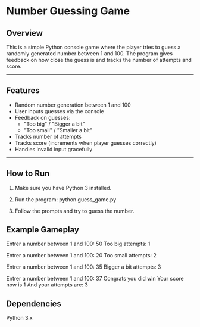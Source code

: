 # Number Guessing Game

## Overview
This is a simple Python console game where the player tries to guess a randomly generated number between 1 and 100. The program gives feedback on how close the guess is and tracks the number of attempts and score.

---

## Features
- Random number generation between 1 and 100
- User inputs guesses via the console
- Feedback on guesses:
  - "Too big" / "Bigger a bit"
  - "Too small" / "Smaller a bit"
- Tracks number of attempts
- Tracks score (increments when player guesses correctly)
- Handles invalid input gracefully

---

## How to Run
1. Make sure you have Python 3 installed.
2. Run the program:
   python guess_game.py
   
3. Follow the prompts and try to guess the number.

## Example Gameplay

Entrer a number between 1 and 100: 50
Too big
attempts: 1

Entrer a number between 1 and 100: 20
Too small
attempts: 2

Entrer a number between 1 and 100: 35
Bigger a bit
attempts: 3

Entrer a number between 1 and 100: 37
Congrats you did win
Your score now is 1
And your attempts are: 3

## Dependencies
Python 3.x

